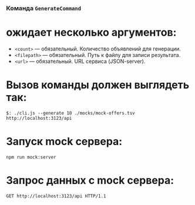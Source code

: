 ### Команда `GenerateCommand` 

# ожидает несколько аргументов:
* `<count>` — обязательный. Количество объявлений для генерации.
* `<filepath>` — обязательный. Путь к файлу для записи результата.
* `<url>` — обязательный. URL сервиса (JSON-server).

# Вызов команды должен выглядеть так:
```
$: ./cli.js --generate 10 ./mocks/mock-offers.tsv http://localhost:3123/api
```

# Запуск mock сервера:
```
npm run mock:server
```
# Запрос данных с mock сервера:
```
GET http://localhost:3123/api HTTP/1.1
```
